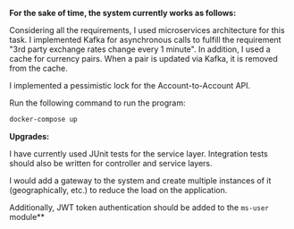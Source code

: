 **For the sake of time, the system currently works as follows:**

Considering all the requirements, I used microservices architecture for this task.
I implemented Kafka for asynchronous calls to fulfill the requirement "3rd party exchange rates change every 1 minute". In addition, I used a cache for currency pairs. When a pair is updated via Kafka, it is removed from the cache.

I implemented a pessimistic lock for the Account-to-Account API.

Run the following command to run the program:

``` bash
docker-compose up
```

**Upgrades:**

I have currently used JUnit tests for the service layer. Integration tests should also be written for controller and service layers.

I would add a gateway to the system and create multiple instances of it (geographically, etc.) to reduce the load on the application.

Additionally, JWT token authentication should be added to the `ms-user` module**